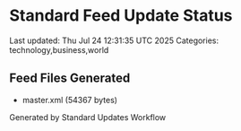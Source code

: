 # Standard Feed Update Status
Last updated: Thu Jul 24 12:31:35 UTC 2025
Categories: technology,business,world

## Feed Files Generated
- master.xml (54367 bytes)

Generated by Standard Updates Workflow

